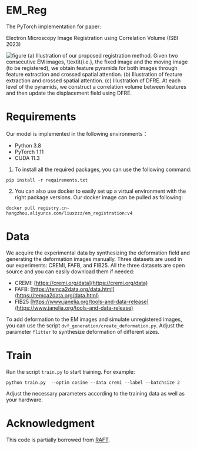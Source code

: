 # EM_Reg
The PyTorch implementation for paper:

Electron Microscopy Image Registration using Correlation Volume (ISBI 2023)

![figure](https://user-images.githubusercontent.com/87810937/217230931-7f92c13b-42c6-4f8d-bc01-ab0c2dd3c287.jpg)
(a) Illustration of our proposed registration method. Given two consecutive EM images, \textit{i.e.}, the fixed image and the moving image (to be registered), we obtain feature pyramids for both images through feature extraction and crossed spatial attention. (b) Illustration of feature extraction and crossed spatial attention. (c) Illustration of DFRE. At each level of the pyramids, we construct a correlation volume between features and then update the displacement field using DFRE.

# Requirements
Our model is implemented in the following environments：
- Python 3.8
- PyTorch 1.11
- CUDA 11.3

1. To install all the required packages, you can use the following command:

`pip install -r requirements.txt`

2. You can also use docker to easily set up a virtual environment with the right package versions. Our docker image can be pulled as following:

`docker pull registry.cn-hangzhou.aliyuncs.com/liuxzzz/em_registration:v4`

# Data
We acquire the experimental data by synthesizing the deformation field and generating the deformation images manually. Three datasets are used in our experiments: CREMI, FAFB, and FIB25. All the three datasets are open source and you can easily download them if needed:
- CREMI: [https://cremi.org/data](https://cremi.org/data)
- FAFB: [https://temca2data.org/data.html](https://temca2data.org/data.html)
- FIB25 [https://www.janelia.org/tools-and-data-release](https://www.janelia.org/tools-and-data-release)

To add deformation to the EM images and simulate unregistered images, you can use the script `dvf_generation/create_deformation.py`. Adjust the parameter `flitter` to synthesize deformation of different sizes.

# Train
Run the script `train.py` to start training. For example:

`python train.py  --optim cosine --data cremi --label --batchsize 2`

Adjust the necessary parameters according to the training data as well as your hardware.

# Acknowledgment
This code is partially borrowed from [RAFT](https://github.com/princeton-vl/RAFT). 
